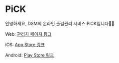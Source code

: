 # PiCK
안녕하세요, DSM의 온라인 출결관리 서비스 PiCK입니다👋🏻


Web: [관리자 페이지 링크](https://pick-admin-stag.xquare.app)

iOS: [App Store 링크](https://apps.apple.com/kr/app/pick-dsm%EC%9D%84-%EC%9C%84%ED%95%9C-%ED%95%99%EA%B5%90-%EA%B4%80%EB%A6%AC-%EC%84%9C%EB%B9%84%EC%8A%A4/id6479209480)

Android: [Play Store 링크](https://play.google.com/store/apps/details?id=com.sixstandard.PICK)
